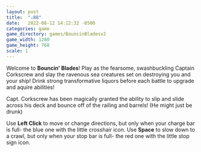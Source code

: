 ```yaml
---
layout: post
title:  "⚔️BB"
date:   2022-08-12 14:12:32 -0500
categories: game
game_directory: games/BouncinBladesv2
game_width: 1280
game_height: 768
scale: 1
---
```


Welcome to **Bouncin' Blades**! Play as the fearsome, swashbuckling Captain Corkscrew and slay the ravenous sea creatures set on destroying you and your ship! Drink strong transformative liquors before each battle to upgrade and aquire abilities! 

Capt. Corkscrew has been magically granted the ability to slip and slide across his deck and bounce off of the railing and barrels! (He might just be drunk)

Use **Left Click** to move or change directions, but only when your charge bar is full- the blue one with the little crosshair icon.
Use **Space** to slow down to a crawl, but only when your stop bar is full- the red one with the little stop sign icon.
